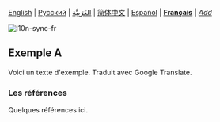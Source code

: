 [English](README.md) | [Русский](README-ru.md) | [العَرَبِيَّة](README-ar.md) | [简体中文](README-zh-Hans.md) | [Español](README-es.md) | **[Français](README-fr.md)** | *[Add](https://github.com/markdown-localization/markdown-localization-spec#workflow)* <!-- l10n:select -->

<!-- l10n:ignore start -->
![l10n-sync-fr](https://github.com/markdown-localization/markdown-localization-spec/workflows/l10n-sync-fr/badge.svg)
<!-- l10n:ignore end -->

<!-- l10n:p
## Example A

Here is a text of example.
l10n:p -->
## Exemple A

Voici un texte d'exemple. Traduit avec Google Translate.

<!-- l10n:p
### References

Some references here.
l10n:p -->
### Les références

Quelques références ici.
